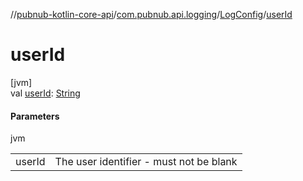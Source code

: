 //[pubnub-kotlin-core-api](../../../index.md)/[com.pubnub.api.logging](../index.md)/[LogConfig](index.md)/[userId](user-id.md)

# userId

[jvm]\
val [userId](user-id.md): [String](https://kotlinlang.org/api/core/kotlin-stdlib/kotlin/-string/index.html)

#### Parameters

jvm

| | |
|---|---|
| userId | The user identifier - must not be blank |

